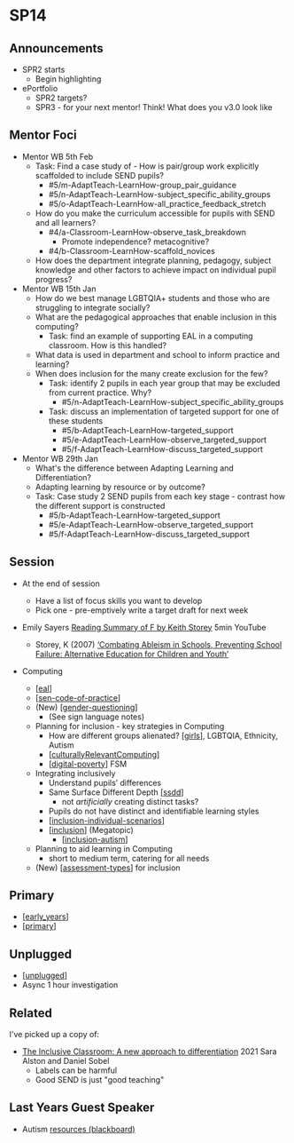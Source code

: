 SP14
====


Announcements
-------------

* SPR2 starts
    * Begin highlighting
* ePortfolio
    * SPR2 targets?
    * SPR3 - for your next mentor! Think! What does you v3.0 look like


Mentor Foci
-----------

* Mentor WB 5th Feb
    * Task: Find a case study of - How is pair/group work explicitly scaffolded to include SEND pupils?
        * #5/m-AdaptTeach-LearnHow-group_pair_guidance
        * #5/n-AdaptTeach-LearnHow-subject_specific_ability_groups
        * #5/o-AdaptTeach-LearnHow-all_practice_feedback_stretch
    * How do you make the curriculum accessible for pupils with SEND and all learners?
        * #4/a-Classroom-LearnHow-observe_task_breakdown
            * Promote independence? metacognitive?
        * #4/b-Classroom-LearnHow-scaffold_novices
    * How does the department integrate planning, pedagogy, subject knowledge and other factors to achieve impact on individual pupil progress?
* Mentor WB 15th Jan
    * How do we best manage LGBTQIA+ students and those who are struggling to integrate socially? 
    * What are the pedagogical approaches that enable inclusion in this computing?
        * Task: find an example of supporting EAL in a computing classroom. How is this handled?
    * What data is used in department and school to inform practice and learning?
    * When does inclusion for the many create exclusion for the few?
        * Task: identify 2 pupils in each year group that may be excluded from current practice. Why?
            * #5/n-AdaptTeach-LearnHow-subject_specific_ability_groups
        * Task: discuss an implementation of targeted support for one of these students
            * #5/b-AdaptTeach-LearnHow-targeted_support
            * #5/e-AdaptTeach-LearnHow-observe_targeted_support
            * #5/f-AdaptTeach-LearnHow-discuss_targeted_support
* Mentor WB 29th Jan
    * What's the difference between Adapting Learning and Differentiation? 
    * Adapting learning by resource or by outcome? 
    * Task: Case study 2 SEND pupils from each key stage - contrast how the different support is constructed
        * #5/b-AdaptTeach-LearnHow-targeted_support
        * #5/e-AdaptTeach-LearnHow-observe_targeted_support
        * #5/f-AdaptTeach-LearnHow-discuss_targeted_support


Session
-------

* At the end of session
    * Have a list of focus skills you want to develop
    * Pick one - pre-emptively write a target draft for next week


* Emily Sayers [Reading Summary of F by Keith Storey](https://www.youtube.com/watch?v=o3LW8zUNKso) 5min YouTube
    * Storey, K (2007) [‘Combating Ableism in Schools, Preventing School Failure: Alternative Education for Children and Youth’](https://doi.org/10.3200/PSFL.52.1.56-58)


* Computing
    * [[eal]]
    * [[sen-code-of-practice]]
    * (New) [[gender-questioning]]
        * (See sign language notes)
    * Planning for inclusion - key strategies in Computing
        * How are different groups alienated? [[girls]], LGBTQIA, Ethnicity, Autism
        * [[culturallyRelevantComputing]]
        * [[digital-poverty]] FSM
    * Integrating inclusively
        * Understand pupils’ differences
        * Same Surface Different Depth [[ssdd]] 
            * not _artificially_ creating distinct tasks?
        * Pupils do not have distinct and identifiable learning styles
        * [[inclusion-individual-scenarios]]
        * [[inclusion]] (Megatopic)
            * [[inclusion-autism]]
    * Planning to aid learning in Computing
        * short to medium term, catering for all needs
    * (New) [[assessment-types]] for inclusion


Primary
-------


* [[early_years]]
* [[primary]]


Unplugged
---------

* [[unplugged]]
* Async 1 hour investigation


Related
-------
I've picked up a copy of:
* [The Inclusive Classroom: A new approach to differentiation](https://www.amazon.co.uk/gp/product/1472977920/) 2021 Sara Alston and Daniel Sobel
    * Labels can be harmful
    * Good SEND is just "good teaching"


Last Years Guest Speaker
------------------------
* Autism [resources (blackboard)](https://learn.canterbury.ac.uk/webapps/blackboard/content/listContentEditable.jsp?content_id=_3144240_1&course_id=_17983_1&content_id=_3144240_1)

[//begin]: # "Autogenerated link references for markdown compatibility"
[eal]: eal.md "English as an Additional Language (EAL)"
[sen-code-of-practice]: sen-code-of-practice.md "sen-code-of-practice"
[gender-questioning]: gender-questioning.md "gender questioning"
[girls]: girls.md "Girls in Computing"
[culturallyRelevantComputing]: culturallyRelevantComputing.md "Culturally Relevant Computing"
[digital-poverty]: digital-poverty.md "digital-poverty"
[ssdd]: ssdd.md "Same Surface - Different Depth"
[inclusion-individual-scenarios]: inclusion-individual-scenarios.md "Inclusion scenario"
[inclusion]: inclusion.md "Inclusion"
[inclusion-autism]: inclusion-autism.md "Inclusion - Autism"
[assessment-types]: assessment-types.md "Assessment Types"
[early_years]: early_years.md "Early Years (20min)"
[primary]: primary.md "Computing in Primary Schools"
[unplugged]: unplugged.md "CS Unplugged"
[//end]: # "Autogenerated link references"